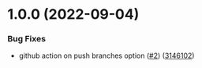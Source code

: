 # 1.0.0 (2022-09-04)


### Bug Fixes

* github action on push branches option ([#2](https://github.com/p-iknow/style-config/issues/2)) ([3146102](https://github.com/p-iknow/style-config/commit/314610211186f8195d454d5490bddf1a573f2f9d))
